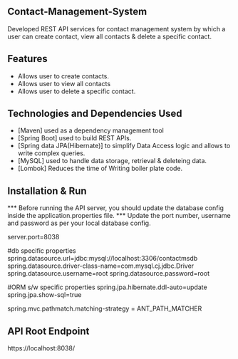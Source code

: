 ## Contact-Management-System
Developed REST API services for contact management system by which a user can create contact, view all contacts & delete a specific contact.

## Features
- Allows user to create contacts.
- Allows user to view all contacts
- Allows user to delete a specific contact.

## Technologies and Dependencies Used

- [Maven] used as a dependency management tool
- [Spring Boot] used to build REST APIs.
- [Spring data JPA(Hibernate)] to simplify Data Access logic and allows to write complex queries.
- [MySQL] used to handle data storage, retrieval & deleteing data.
- [Lombok] Reduces the time of Writing boiler plate code.

## Installation & Run

*** Before running the API server, you should update the database config inside the application.properties file.
*** Update the port number, username and password as per your local database config.

server.port=8038

#db specific properties
spring.datasource.url=jdbc:mysql://localhost:3306/contactmsdb
spring.datasource.driver-class-name=com.mysql.cj.jdbc.Driver
spring.datasource.username=root
spring.datasource.password=root

#ORM s/w specific properties
spring.jpa.hibernate.ddl-auto=update
spring.jpa.show-sql=true

spring.mvc.pathmatch.matching-strategy = ANT_PATH_MATCHER

## API Root Endpoint

https://localhost:8038/
